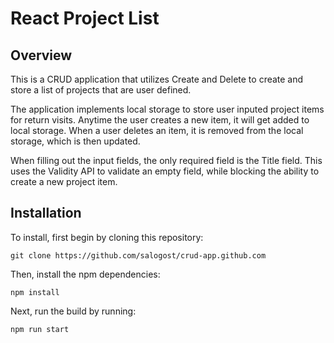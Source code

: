 # React Project List

## Overview

This is a CRUD application that utilizes Create and Delete to create and store a list of projects that are user defined.

The application implements local storage to store user inputed project items for return visits. Anytime the user creates a new item, it will get added to local storage. When a user deletes an item, it is removed from the local storage, which is then updated.

When filling out the input fields, the only required field is the Title field. This uses the Validity API to validate an empty field, while blocking the ability to create a new project item.

## Installation

To install, first begin by cloning this repository:
```
git clone https://github.com/salogost/crud-app.github.com
```

Then, install the npm dependencies:
```
npm install
```

Next, run the build by running:
```
npm run start
```